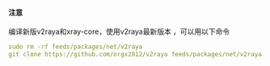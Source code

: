 
#### 注意
编译新版v2raya和xray-core，使用v2raya最新版本 ，可以用以下命令
```yaml
sudo rm -rf feeds/packages/net/v2raya
git clone https://github.com/orgx2812/v2raya feeds/packages/net/v2raya
```
